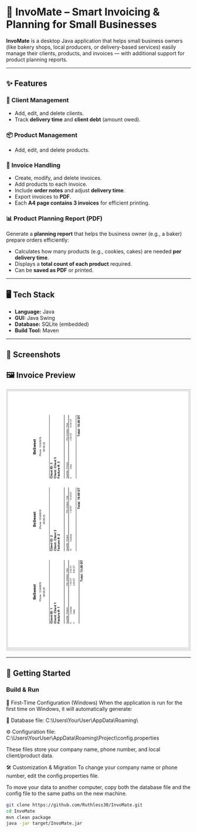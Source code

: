 # 🧾 InvoMate – Smart Invoicing & Planning for Small Businesses

**InvoMate** is a desktop Java application that helps small business owners (like bakery shops, local producers, or delivery-based services) easily manage their clients, products, and invoices — with additional support for product planning reports.

---

## ✨ Features

### 👤 Client Management
- Add, edit, and delete clients.
- Track **delivery time** and **client debt** (amount owed).

### 📦 Product Management
- Add, edit, and delete products.

### 🧾 Invoice Handling
- Create, modify, and delete invoices.
- Add products to each invoice.
- Include **order notes** and adjust **delivery time**.
- Export invoices to **PDF**.
- Each **A4 page contains 3 invoices** for efficient printing.

### 📊 Product Planning Report (PDF)
Generate a **planning report** that helps the business owner (e.g., a baker) prepare orders efficiently:
- Calculates how many products (e.g., cookies, cakes) are needed **per delivery time**.
- Displays a **total count of each product** required.
- Can be **saved as PDF** or printed.

---

## 🖥️ Tech Stack

- **Language:** Java
- **GUI:** Java Swing
- **Database:** SQLite (embedded)
- **Build Tool:** Maven

---

## 📸 Screenshots

## 🖼️ Invoice Preview

![Invoice Example](src/main/images/invoice.png "Invoice Example")

---

## 📂 Getting Started

### Build & Run
📌 First-Time Configuration (Windows)
When the application is run for the first time on Windows, it will automatically generate:

📁 Database file:
C:\Users\YourUser\AppData\Roaming\

⚙️ Configuration file:
C:\Users\YourUser\AppData\Roaming\Project\config.properties

These files store your company name, phone number, and local client/product data.

🛠️ Customization & Migration
To change your company name or phone number, edit the config.properties file.

To move your data to another computer, copy both the database file and the config file to the same paths on the new machine.

```bash
git clone https://github.com/Ruthless30/InvoMate.git
cd InvoMate
mvn clean package
java -jar target/InvoMate.jar

